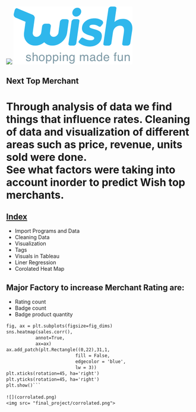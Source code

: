 ![](WishLogoWithSlogan.png)
<img src="WishLogos/WishLogoWithSlogan.png">

## Next Top Merchant

Through analysis of data we find things that influence rates.  Cleaning of data and visualization of different areas such as  price, revenue, units sold were done.  
See what factors were taking into account inorder to predict Wish top merchants.
=================================================================================

## [Index](https://github.com/nanthalec/Wish/blob/master/Wish%20Final%20NB.ipynb)
-  Import Programs and Data
-  Cleaning Data
-  Visualization
-  Tags
-  Visuals in Tableau
-  Liner Regression
-  Corolated Heat Map

 ## Major Factory to increase Merchant Rating are:
 * Rating count
 * Badge count
 * Badge product quantity

 ```fig_dims = (25, 25)
fig, ax = plt.subplots(figsize=fig_dims)
sns.heatmap(sales.corr(),
            annot=True,
            ax=ax)
ax.add_patch(plt.Rectangle((0,22),31,1, 
                           fill = False, 
                           edgecolor = 'blue', 
                           lw = 3))
plt.xticks(rotation=45, ha='right')
plt.yticks(rotation=45, ha='right')
plt.show()```

![](corrolated.png)
<img src= "final_project/corrolated.png">

